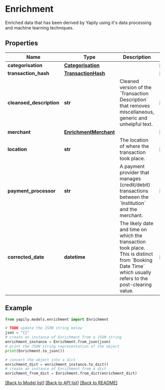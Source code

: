 # Enrichment

Enriched data that has been derived by Yapily using it's data processing and machine learning techniques.

## Properties

Name | Type | Description | Notes
------------ | ------------- | ------------- | -------------
**categorisation** | [**Categorisation**](Categorisation.md) |  | [optional] 
**transaction_hash** | [**TransactionHash**](TransactionHash.md) |  | [optional] 
**cleansed_description** | **str** | Cleaned version of the &#x60;Transaction Description&#x60; that removes miscellaneous, generic and unhelpful text. | [optional] 
**merchant** | [**EnrichmentMerchant**](EnrichmentMerchant.md) |  | [optional] 
**location** | **str** | The location of where the transaction took place. | [optional] 
**payment_processor** | **str** | A payment provider that manages (credit/debit) transactions between the &#x60;Institution&#x60; and the merchant. | [optional] 
**corrected_date** | **datetime** | The likely date and time on which the transaction took place. This is distinct from &#x60;Booking Date Time&#x60; which usually refers to the post-clearing value. | [optional] 

## Example

```python
from yapily.models.enrichment import Enrichment

# TODO update the JSON string below
json = "{}"
# create an instance of Enrichment from a JSON string
enrichment_instance = Enrichment.from_json(json)
# print the JSON string representation of the object
print(Enrichment.to_json())

# convert the object into a dict
enrichment_dict = enrichment_instance.to_dict()
# create an instance of Enrichment from a dict
enrichment_from_dict = Enrichment.from_dict(enrichment_dict)
```
[[Back to Model list]](../README.md#documentation-for-models) [[Back to API list]](../README.md#documentation-for-api-endpoints) [[Back to README]](../README.md)


